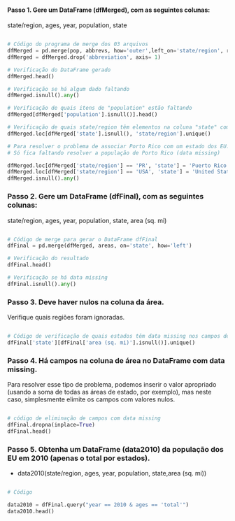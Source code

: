 #### Passo 1. Gere um DataFrame (dfMerged), com as seguintes colunas:
    
state/region, ages, year, population, state

```python

# Código do programa de merge dos 03 arquivos
dfMerged = pd.merge(pop, abbrevs, how='outer',left_on='state/region', right_on='abbreviation')
dfMerged = dfMerged.drop('abbreviation', axis= 1)

# Verificação do DataFrame gerado
dfMerged.head()

# Verificação se há algum dado faltando
dfMerged.isnull().any()

# Verificação de quais itens de "population" estão faltando
dfMerged[dfMerged['population'].isnull()].head()

# Verificação de quais state/region têm elementos na coluna "state" com data missing
dfMerged.loc[dfMerged['state'].isnull(), 'state/region'].unique()

# Para resolver o problema de associar Porto Rico com um estado dos EU.
# Só fica faltando resolver a população de Porto Rico (data missing)

dfMerged.loc[dfMerged['state/region'] == 'PR', 'state'] = 'Puerto Rico'
dfMerged.loc[dfMerged['state/region'] == 'USA', 'state'] = 'United States'
dfMerged.isnull().any()
```

### Passo 2. Gere um DataFrame (dfFinal), com as seguintes colunas:

state/region, ages, year, population, state, area (sq. mi)

```python

# Código de merge para gerar o DataFrame dfFinal
dfFinal = pd.merge(dfMerged, areas, on='state', how='left')

# Verificação do resultado
dfFinal.head()

# Verificação se há data missing
dfFinal.isnull().any()
```

### Passo 3. Deve haver nulos na coluna da área.
Verifique quais regiões foram ignoradas.

```python

# Código de verificação de quais estados têm data missing nos campos de área
dfFinal['state'][dfFinal['area (sq. mi)'].isnull()].unique()
```

### Passo 4. Há campos na coluna de área no DataFrame com data missing.
Para resolver esse tipo de problema, podemos inserir o valor apropriado (usando a soma de todas as áreas de estado, por exemplo), mas neste caso, simplesmente elimite os campos com valores nulos.

```python

# código de eliminação de campos com data missing
dfFinal.dropna(inplace=True)
dfFinal.head()
```

### Passo 5. Obtenha um DataFrame (data2010) da população dos EU em 2010 (apenas o total por estados).
- data2010(state/region, ages, year, population, state,area (sq. mi))

```python

# Código

data2010 = dfFinal.query("year == 2010 & ages == 'total'")
data2010.head()
```